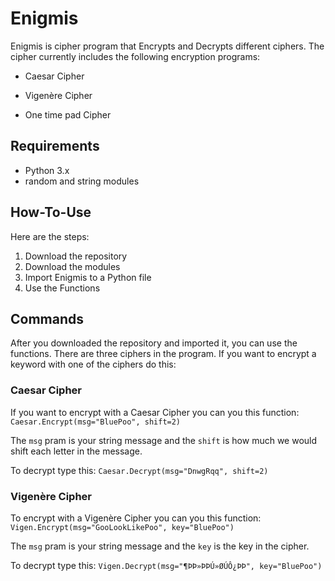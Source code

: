 # Enigmis
Enigmis is cipher program that Encrypts and Decrypts different ciphers.
The cipher currently includes the following encryption programs:
* Caesar Cipher
* Vigenère Cipher

* One time pad Cipher

## Requirements
* Python 3.x
* random and string modules

## How-To-Use
Here are the steps:

1. Download the repository
2. Download the modules
3. Import Enigmis to a Python file
4. Use the Functions

## Commands
After you downloaded the repository and imported it, you can use the functions.
There are three ciphers in the program. If you want to encrypt a keyword with one of the ciphers do this:

### Caesar Cipher
If you want to encrypt with a Caesar Cipher you can you this function:
`Caesar.Encrypt(msg="BluePoo", shift=2)`

The `msg` pram is your string message and the `shift` is how much we would shift each letter in the message.

To decrypt type this:
`Caesar.Decrypt(msg="DnwgRqq", shift=2)`

### Vigenère Cipher
To encrypt with a Vigenère Cipher you can you this function:
`Vigen.Encrypt(msg="GooLookLikePoo", key="BluePoo")`

The `msg` pram is your string message and the `key` is the key in the cipher.

To decrypt type this:
`Vigen.Decrypt(msg="¶ÞÞ»ÞÞÚ»ØÚÔ¿ÞÞ", key="BluePoo")`

###
